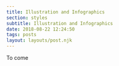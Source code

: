 ```yaml
---
title: Illustration and Infographics
section: styles
subtitle: Illustration and Infographics
date: 2018-08-22 12:24:50
tags: posts
layout: layouts/post.njk
---
```


To come
